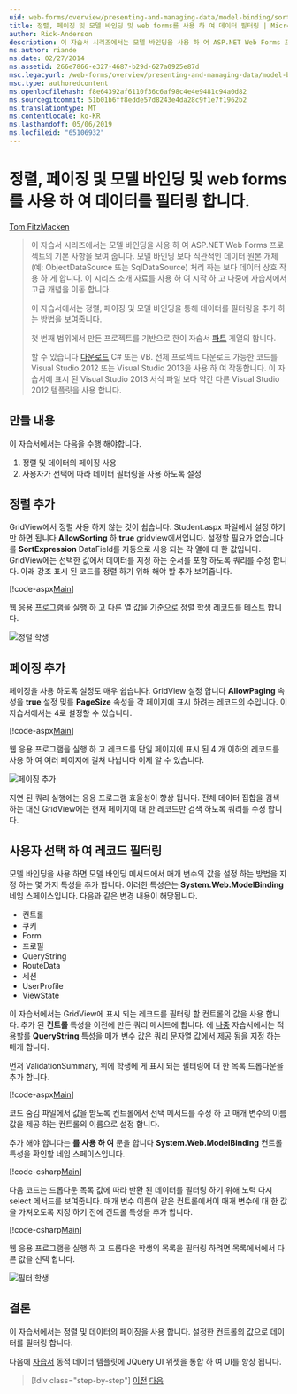 ```yaml
---
uid: web-forms/overview/presenting-and-managing-data/model-binding/sorting-paging-and-filtering-data
title: 정렬, 페이징 및 모델 바인딩 및 web forms를 사용 하 여 데이터 필터링 | Microsoft Docs
author: Rick-Anderson
description: 이 자습서 시리즈에서는 모델 바인딩을 사용 하 여 ASP.NET Web Forms 프로젝트의 기본 사항을 보여 줍니다. 모델 바인딩을 통해 데이터 상호 작용 자세한 직선-...
ms.author: riande
ms.date: 02/27/2014
ms.assetid: 266e7866-e327-4687-b29d-627a0925e87d
msc.legacyurl: /web-forms/overview/presenting-and-managing-data/model-binding/sorting-paging-and-filtering-data
msc.type: authoredcontent
ms.openlocfilehash: f8e64392af6110f36c6af98c4e4e9481c94a0d82
ms.sourcegitcommit: 51b01b6ff8edde57d8243e4da28c9f1e7f1962b2
ms.translationtype: MT
ms.contentlocale: ko-KR
ms.lasthandoff: 05/06/2019
ms.locfileid: "65106932"
---
```

# <a name="sorting-paging-and-filtering-data-with-model-binding-and-web-forms"></a>정렬, 페이징 및 모델 바인딩 및 web forms를 사용 하 여 데이터를 필터링 합니다.

[Tom FitzMacken](https://github.com/tfitzmac)

> 이 자습서 시리즈에서는 모델 바인딩을 사용 하 여 ASP.NET Web Forms 프로젝트의 기본 사항을 보여 줍니다. 모델 바인딩 보다 직관적인 데이터 원본 개체 (예: ObjectDataSource 또는 SqlDataSource) 처리 하는 보다 데이터 상호 작용 하 게 합니다. 이 시리즈 소개 자료를 사용 하 여 시작 하 고 나중에 자습서에서 고급 개념을 이동 합니다.
> 
> 이 자습서에서는 정렬, 페이징 및 모델 바인딩을 통해 데이터를 필터링을 추가 하는 방법을 보여줍니다.
> 
> 첫 번째 범위에서 만든 프로젝트를 기반으로 한이 자습서 [파트](retrieving-data.md) 계열의 합니다.
> 
> 할 수 있습니다 [다운로드](https://go.microsoft.com/fwlink/?LinkId=286116) C# 또는 VB. 전체 프로젝트 다운로드 가능한 코드를 Visual Studio 2012 또는 Visual Studio 2013을 사용 하 여 작동합니다. 이 자습서에 표시 된 Visual Studio 2013 서식 파일 보다 약간 다른 Visual Studio 2012 템플릿을 사용 합니다.

## <a name="what-youll-build"></a>만들 내용

이 자습서에서는 다음을 수행 해야합니다.

1. 정렬 및 데이터의 페이징 사용
2. 사용자가 선택에 따라 데이터 필터링을 사용 하도록 설정

## <a name="add-sorting"></a>정렬 추가

GridView에서 정렬 사용 하지 않는 것이 쉽습니다. Student.aspx 파일에서 설정 하기만 하면 됩니다 **AllowSorting** 하 **true** gridview에서입니다. 설정할 필요가 없습니다를 **SortExpression** DataField를 자동으로 사용 되는 각 열에 대 한 값입니다. GridView에는 선택한 값에서 데이터를 지정 하는 순서를 포함 하도록 쿼리를 수정 합니다. 아래 강조 표시 된 코드를 정렬 하기 위해 해야 할 추가 보여줍니다.

[!code-aspx[Main](sorting-paging-and-filtering-data/samples/sample1.aspx?highlight=5)]

웹 응용 프로그램을 실행 하 고 다른 열 값을 기준으로 정렬 학생 레코드를 테스트 합니다.

![정렬 학생](sorting-paging-and-filtering-data/_static/image2.png)

## <a name="add-paging"></a>페이징 추가

페이징을 사용 하도록 설정도 매우 쉽습니다. GridView 설정 합니다 **AllowPaging** 속성을 **true** 설정 및를 **PageSize** 속성을 각 페이지에 표시 하려는 레코드의 수입니다. 이 자습서에서는 4로 설정할 수 있습니다.

[!code-aspx[Main](sorting-paging-and-filtering-data/samples/sample2.aspx?highlight=5)]

웹 응용 프로그램을 실행 하 고 레코드를 단일 페이지에 표시 된 4 개 이하의 레코드를 사용 하 여 여러 페이지에 걸쳐 나뉩니다 이제 알 수 있습니다.

![페이징 추가](sorting-paging-and-filtering-data/_static/image4.png)

지연 된 쿼리 실행에는 응용 프로그램 효율성이 향상 됩니다. 전체 데이터 집합을 검색 하는 대신 GridView에는 현재 페이지에 대 한 레코드만 검색 하도록 쿼리를 수정 합니다.

## <a name="filter-records-by-user-selection"></a>사용자 선택 하 여 레코드 필터링

모델 바인딩을 사용 하면 모델 바인딩 메서드에서 매개 변수의 값을 설정 하는 방법을 지정 하는 몇 가지 특성을 추가 합니다. 이러한 특성은는 **System.Web.ModelBinding** 네임 스페이스입니다. 다음과 같은 변경 내용이 해당됩니다.

- 컨트롤
- 쿠키
- Form
- 프로필
- QueryString
- RouteData
- 세션
- UserProfile
- ViewState

이 자습서에서는 GridView에 표시 되는 레코드를 필터링 할 컨트롤의 값을 사용 합니다. 추가 된 **컨트롤** 특성을 이전에 만든 쿼리 메서드에 합니다. 에 [나중](using-query-string-values-to-retrieve-data.md) 자습서에서는 적용할를 **QueryString** 특성을 매개 변수 값은 쿼리 문자열 값에서 제공 됨을 지정 하는 매개 합니다.

먼저 ValidationSummary, 위에 학생에 게 표시 되는 필터링에 대 한 목록 드롭다운을 추가 합니다.

[!code-aspx[Main](sorting-paging-and-filtering-data/samples/sample3.aspx?highlight=3-11)]

코드 숨김 파일에서 값을 받도록 컨트롤에서 선택 메서드를 수정 하 고 매개 변수의 이름 값을 제공 하는 컨트롤의 이름으로 설정 합니다.

추가 해야 합니다는 **를 사용 하 여** 문을 합니다 **System.Web.ModelBinding** 컨트롤 특성을 확인할 네임 스페이스입니다.

[!code-csharp[Main](sorting-paging-and-filtering-data/samples/sample4.cs)]

다음 코드는 드롭다운 목록 값에 따라 반환 된 데이터를 필터링 하기 위해 노력 다시 select 메서드를 보여줍니다. 매개 변수 이름이 같은 컨트롤에서이 매개 변수에 대 한 값을 가져오도록 지정 하기 전에 컨트롤 특성을 추가 합니다.

[!code-csharp[Main](sorting-paging-and-filtering-data/samples/sample5.cs)]

웹 응용 프로그램을 실행 하 고 드롭다운 학생의 목록을 필터링 하려면 목록에서에서 다른 값을 선택 합니다.

![필터 학생](sorting-paging-and-filtering-data/_static/image6.png)

## <a name="conclusion"></a>결론

이 자습서에서는 정렬 및 데이터의 페이징을 사용 합니다. 설정한 컨트롤의 값으로 데이터를 필터링 합니다.

다음에 [자습서](integrating-jquery-ui.md) 동적 데이터 템플릿에 JQuery UI 위젯을 통합 하 여 UI를 향상 됩니다.

> [!div class="step-by-step"]
> [이전](updating-deleting-and-creating-data.md)
> [다음](integrating-jquery-ui.md)
